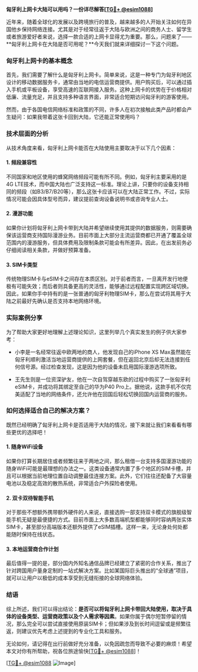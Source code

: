 **匈牙利上网卡大陆可以用吗？一份详尽解答[[TG💪+ @esim1088](https://t.me/s/esim1088)]**

近年来，随着全球化的发展以及跨境旅行的普及，越来越多的人开始关注如何在异国他乡保持网络连接。尤其是对于经常往返于大陆与欧洲之间的商务人士、留学生或者旅游爱好者来说，选择一款合适的上网卡显得尤为重要。那么，问题来了——**匈牙利上网卡在大陆是否可用呢？**今天我们就来详细探讨一下这个问题。

### 匈牙利上网卡的基本概念

首先，我们需要了解什么是匈牙利上网卡。简单来说，这是一种专门为匈牙利地区设计的移动数据服务卡，通常由当地的电信运营商提供。用户购买后，可以通过插入手机或平板设备，享受高速的互联网接入服务。这种上网卡的优势在于价格相对低廉、流量充足，并且支持多种语言界面，非常适合短期访问匈牙利的游客使用。

然而，由于各国电信网络标准和政策的不同，许多人在初次接触此类产品时都会产生疑问：如果我带着这张卡回到大陆，它还能正常使用吗？

### 技术层面的分析

从技术角度来看，匈牙利上网卡能否在大陆使用主要取决于以下几个因素：

#### 1. **频段兼容性**
不同国家和地区使用的蜂窝网络频段可能有所不同。例如，匈牙利主要采用的是4G LTE技术，而中国大陆也广泛支持这一标准。理论上讲，只要你的设备支持相同的频段（如B3/B7/B20等），那么这张卡应该可以在大陆正常工作。不过，实际情况可能会因具体型号而异，建议提前查询设备说明书或咨询专业人士。

#### 2. **漫游功能**
如果你计划将匈牙利上网卡带到大陆并希望继续使用其提供的数据服务，则需要确保该运营商支持国际漫游业务。目前市面上大部分主流运营商都已开通了覆盖全球范围内的漫游服务，但具体费用及限制条款可能会有所差异。因此，在出发前务必仔细阅读相关条款，并做好预算准备。

#### 3. **SIM卡类型**
传统物理SIM卡与eSIM卡之间存在本质区别。对于前者而言，一旦离开发行地便极有可能失效；而后者则具备更高的灵活性，能够通过远程配置实现跨区域切换。因此，如果你手中持有的是一张普通的匈牙利物理SIM卡，那么在尝试将其用于大陆之前最好先确认是否支持本地网络环境。

### 实际案例分享

为了帮助大家更好地理解上述理论知识，这里列举几个真实发生的例子供大家参考：

- 小李是一名经常往返中欧两地的商人，他发现自己的iPhone XS Max虽然能在匈牙利顺利激活当地运营商提供的上网套餐，但在返回北京后却无法连接到任何信号源。经过检查发现，这是因为他的设备未启用国际漫游选项所致。
  
- 王先生则是一位资深驴友，他在一次自驾穿越东欧的过程中购买了一张匈牙利eSIM卡，并成功将其绑定至自己的华为P40 Pro上。据他说，这款手机不仅完美适配了当地的网络条件，还允许他在回国后轻松切换回国内运营商的服务。

### 如何选择适合自己的解决方案？

既然已经明确了匈牙利上网卡是否适用于大陆的情况，接下来就让我们来看看有哪些更优的选择吧！

#### 1. **随身WiFi设备**
如果你打算长期居住或者频繁往来于两地之间，那么租借一台支持多国漫游功能的随身WiFi可能是最理想的办法之一。这类设备通常内置了多个地区的SIM卡槽，并且可以根据当前地理位置自动调整最佳连接方案。此外，它们往往还配备了大容量电池以及稳定高效的散热系统，非常适合户外探险者使用。

#### 2. **双卡双待智能手机**
对于那些不想额外携带额外硬件的人来说，直接选购一部支持双卡模式的旗舰级智能手机无疑是最便捷的方式。目前市面上大多数高端机型都能够同时容纳两张实体SIM卡，甚至部分高端版本还额外提供了eSIM插槽。这样一来，无论身处何处都能随时保持在线状态。

#### 3. **本地运营商合作计划**
最后值得一提的是，部分国内外知名通信品牌已经建立了紧密的合作关系，推出了针对跨国用户量身定制的一站式解决方案。比如某国际巨头推出的“全球通”项目，就可以让用户以极低的成本享受到无缝衔接的全球网络体验。

### 结语

综上所述，我们可以得出结论：**是否可以将匈牙利上网卡带回大陆使用，取决于具体的设备类型、运营商政策以及个人需求等因素**。如果你属于偶尔短暂停留的情况，那么完全可以尝试直接使用原装SIM卡；但如果涉及到长时间逗留或是频繁往返，则建议优先考虑上述提到的专业化工具和服务。

无论如何，请记得在出行前做好充分准备，以免因疏忽而导致不必要的麻烦！希望本文对你有所帮助，祝各位旅途愉快[[TG💪+ @esim1088](https://t.me/s/esim1088)]！

[[TG💪+ @esim1088](https://t.me/s/esim1088) ![Image](https://i.postimg.cc/4NQfJmqS/Snipaste-2025-05-13-00-14-12.png)]